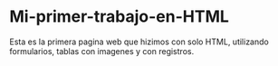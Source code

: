 # Mi-primer-trabajo-en-HTML
Esta es la primera pagina web que hizimos con solo HTML, utilizando formularios, tablas con imagenes y con registros.
